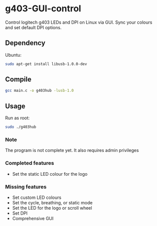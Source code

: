 # g403-GUI-control
Control logitech g403 LEDs and DPI on Linux via GUI.
Sync your colours and set default DPI options.

## Dependency

Ubuntu:

```bash
sudo apt-get install libusb-1.0.0-dev
```

## Compile

```bash
gcc main.c -o g403hub -lusb-1.0
```

## Usage

Run as root:
```bash
sudo ./g403hub
```

### Note
The program is not complete yet.
It also requires admin privileges

### Completed features
- Set the static LED colour for the logo
 
### Missing features

- Set custom LED colours
- Set the cycle, breathing, or static mode
- Set the LED for the logo or scroll wheel
- Set DPI
- Comprehensive GUI
